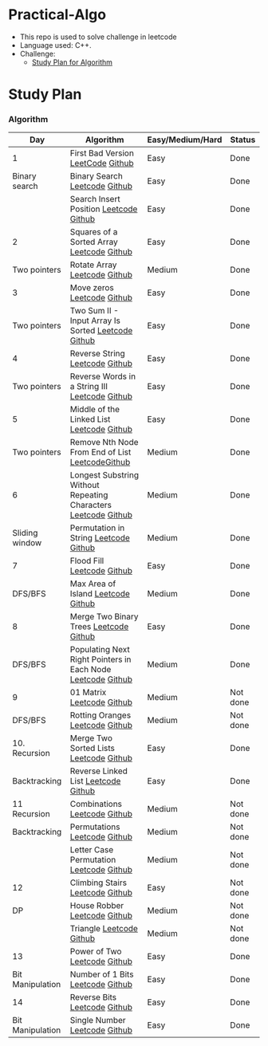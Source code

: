 # Practical-Algo
- This repo is used to solve challenge in leetcode
- Language used: C++.
- Challenge:
    + [Study Plan for Algorithm](#Study-plan)

# Study Plan
### Algorithm
| Day  | Algorithm | Easy/Medium/Hard | Status |
| ------------- | ------------- | ------------- | ------------- |
| 1  | First Bad Version [LeetCode](https://leetcode.com/problems/first-bad-version/) [Github](https://github.com/ndhoang123/Practical-Algo/blob/main/Study-Plan-Leetcode/Day1/FirstBadVersion.cpp)  | Easy  | Done  |
| Binary search  | Binary Search [Leetcode](https://leetcode.com/problems/binary-search/) [Github](https://github.com/ndhoang123/Practical-Algo/blob/main/Study-Plan-Leetcode/Day1/Binarysearch.cpp)  | Easy  | Done  |
|   | Search Insert Position [Leetcode](https://leetcode.com/problems/search-insert-position/) [Github](https://github.com/ndhoang123/Practical-Algo/blob/main/Study-Plan-Leetcode/Day1/SearchInsertedPosition.cpp) | Easy  | Done  |
| 2  | Squares of a Sorted Array [Leetcode](https://leetcode.com/problems/squares-of-a-sorted-array/) [Github](https://github.com/ndhoang123/Practical-Algo/blob/main/Study-Plan-Leetcode/Day2/DS/SquareOfSortedArray.cpp)  | Easy  | Done  |
| Two pointers  | Rotate Array [Leetcode](https://leetcode.com/problems/rotate-array/) [Github](https://github.com/ndhoang123/Practical-Algo/blob/main/Study-Plan-Leetcode/Day2/Algo/RotateArray.cpp)  | Medium  | Done  |
| 3  | Move zeros [Leetcode](https://leetcode.com/problems/move-zeroes/) [Github](https://github.com/ndhoang123/Practical-Algo/blob/main/Study-Plan-Leetcode/Day3/Algo/MoveZero.cpp)  | Easy  | Done  |
| Two pointers | Two Sum II - Input Array Is Sorted [Leetcode](https://leetcode.com/problems/two-sum-ii-input-array-is-sorted/) [Github](https://github.com/ndhoang123/Practical-Algo/blob/main/Study-Plan-Leetcode/Day3/Algo/TwoSumII.cpp)  | Easy  | Done  |
| 4  | Reverse String [Leetcode](https://leetcode.com/problems/reverse-string/) [Github](https://github.com/ndhoang123/Practical-Algo/blob/main/Study-Plan-Leetcode/Day4/Algo/ReverseString.cpp) | Easy  | Done  |
| Two pointers  | Reverse Words in a String III [Leetcode](https://leetcode.com/problems/reverse-words-in-a-string-iii/) [Github](https://github.com/ndhoang123/Practical-Algo/blob/main/Study-Plan-Leetcode/Day4/Algo/ReverseWordsinStringIII.cpp)  | Easy  | Done  |
| 5  | Middle of the Linked List [Leetcode](https://leetcode.com/problems/middle-of-the-linked-list/) [Github](https://github.com/ndhoang123/Practical-Algo/blob/main/Study-Plan-Leetcode/Day5/Algo/MiddleLinkedList.cpp)  | Easy  | Done  |
| Two pointers  | Remove Nth Node From End of List [Leetcode](https://leetcode.com/problems/remove-nth-node-from-end-of-list/)[Github](https://github.com/ndhoang123/Practical-Algo/blob/main/Study-Plan-Leetcode/Day5/Algo/RemoveNthNodeList.cpp)  | Medium  | Done  |
| 6  | Longest Substring Without Repeating Characters [Leetcode](https://leetcode.com/problems/longest-substring-without-repeating-characters/) [Github](https://github.com/ndhoang123/Practical-Algo/blob/main/Study-Plan-Leetcode/Day6/Algo/LongestStringWithoutReputation.cpp)| Medium  | Done  |
| Sliding window  | Permutation in String [Leetcode](https://leetcode.com/problems/permutation-in-string/) [Github](https://github.com/ndhoang123/Practical-Algo/blob/main/Study-Plan-Leetcode/Day6/Algo/PermutationInString.cpp)  | Medium  | Done  |
| 7  | Flood Fill [Leetcode](https://leetcode.com/problems/flood-fill/) [Github](https://github.com/ndhoang123/Practical-Algo/blob/main/Study-Plan-Leetcode/Day7/Algo/FloodFill.cpp)  | Easy | Done  |
| DFS/BFS   | Max Area of Island [Leetcode](https://leetcode.com/problems/max-area-of-island/) [Github](https://github.com/ndhoang123/Practical-Algo/blob/main/Study-Plan-Leetcode/Day7/Algo/MaxAreaOfIsland.cpp)  | Medium  | Done  |
| 8  | Merge Two Binary Trees [Leetcode](https://leetcode.com/problems/merge-two-binary-trees/) [Github](https://github.com/ndhoang123/Practical-Algo/blob/main/Study-Plan-Leetcode/Day8/Algo/MergeTwoBinaryTree.cpp)  | Easy  | Done  |
| DFS/BFS  | Populating Next Right Pointers in Each Node [Leetcode](https://leetcode.com/problems/populating-next-right-pointers-in-each-node/) [Github](https://github.com/ndhoang123/Practical-Algo/blob/main/Study-Plan-Leetcode/Day8/Algo/PopulatingNextRightPointersinEachNode.cpp)  | Medium  | Done  |
| 9  | 01 Matrix [Leetcode](https://leetcode.com/problems/01-matrix/) [Github]()  | Medium  | Not done  |
| DFS/BFS  | Rotting Oranges [Leetcode](https://leetcode.com/problems/rotting-oranges/) [Github]()  | Medium  | Not done  |
| 10. Recursion  | Merge Two Sorted Lists [Leetcode](https://leetcode.com/problems/merge-two-sorted-lists/) [Github](https://github.com/ndhoang123/Practical-Algo/blob/main/Study-Plan-Leetcode/Day10/Algo/MergeTwoSortList.cpp)  | Easy  | Done  |
| Backtracking  | Reverse Linked List [Leetcode](https://leetcode.com/problems/reverse-linked-list/) [Github](https://github.com/ndhoang123/Practical-Algo/blob/main/Study-Plan-Leetcode/Day10/Algo/ReverseLinkedList.cpp)  | Easy  | Done  |
| 11 Recursion  | Combinations [Leetcode](https://leetcode.com/problems/combinations/) [Github]()  | Medium  | Not done  |
| Backtracking  | Permutations [Leetcode](https://leetcode.com/problems/permutations/) [Github]()  | Medium  | Not done  |
|   | Letter Case Permutation [Leetcode](https://leetcode.com/problems/letter-case-permutation/) [Github]()  | Medium  | Not done  |
| 12  | Climbing Stairs [Leetcode](https://leetcode.com/problems/climbing-stairs/) [Github]()  | Easy  | Not done  |
| DP  | House Robber [Leetcode](https://leetcode.com/problems/house-robber/) [Github]()  | Medium  | Not done  |
|   | Triangle [Leetcode](https://leetcode.com/problems/triangle/) [Github]()  | Medium  | Not done  |
| 13  | Power of Two [Leetcode](https://leetcode.com/problems/power-of-two/) [Github](https://github.com/ndhoang123/Practical-Algo/blob/main/Study-Plan-Leetcode/Day13/Algo/PowerOfTwo.cpp)  | Easy  | Done  |
| Bit Manipulation  | Number of 1 Bits [Leetcode](https://leetcode.com/problems/number-of-1-bits/) [Github](https://github.com/ndhoang123/Practical-Algo/blob/main/Study-Plan-Leetcode/Day13/Algo/NumberOf1Bit.cpp)  | Easy  | Done  |
| 14  | Reverse Bits [Leetcode](https://leetcode.com/problems/reverse-bits/) [Github](https://github.com/ndhoang123/Practical-Algo/blob/main/Study-Plan-Leetcode/Day14/Algo/ReverseBit.cpp)  | Easy  | Done  |
| Bit Manipulation  | Single Number [Leetcode](https://leetcode.com/problems/single-number/) [Github](https://github.com/ndhoang123/Practical-Algo/blob/main/Dec242021/SingleNumber.cpp)  | Easy  | Done  |
